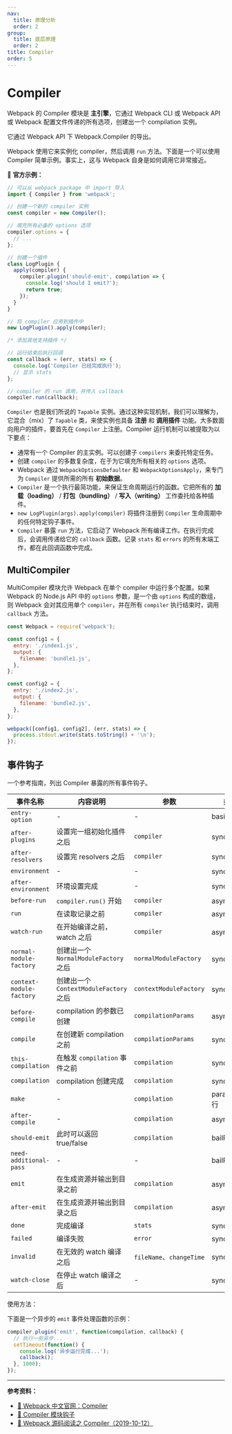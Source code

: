 ```yaml
---
nav:
  title: 原理分析
  order: 2
group:
  title: 底层原理
  order: 2
title: Compiler
order: 5
---
```


# Compiler

Webpack 的 Compiler 模块是 **主引擎**，它通过 Webpack CLI 或 Webpack API 或 Webpack 配置文件传递的所有选项，创建出一个 compilation 实例。

它通过 Webpack API 下 Webpack.Compiler 的导出。

Webpack 使用它来实例化 compiler，然后调用 `run` 方法。下面是一个可以使用 Compiler 简单示例。事实上，这与 Webpack 自身是如何调用它非常接近。

🌰 **官方示例：**

```js
// 可以从 webpack package 中 import 导入
import { Compiler } from 'webpack';

// 创建一个新的 compiler 实例
const compiler = new Compiler();

// 填充所有必备的 options 选项
compiler.options = {
  // ...
};

// 创建一个插件
class LogPlugin {
  apply(compiler) {
    compiler.plugin('should-emit', compilation => {
      console.log('should I emit?');
      return true;
    });
  }
}

// 将 compiler 应用到插件中
new LogPlugin().apply(compiler);

/* 添加其他支持插件 */

// 运行结束后执行回调
const callback = (err, stats) => {
  console.log('Compiler 已经完成执行');
  // 显示 stats
};

// compiler 的 run 调用，并传入 callback
compiler.run(callback);
```

`Compiler` 也是我们所说的 `Tapable` 实例。通过这种实现机制，我们可以理解为，它混合（mix）了 `Tapable` 类，来使实例也具备 **注册** 和 **调用插件** 功能。大多数面向用户的插件，要首先在 `Compiler` 上注册。Compiler 运行机制可以被提取为以下要点：

- 通常有一个 Compiler 的主实例。可以创建子 `compilers` 来委托特定任务。
- 创建 `compiler` 的多数复杂度，在于为它填充所有相关的 `options` 选项。
- Webpack 通过 `WebpackOptionsDefaulter` 和 `WebpackOptionsApply`，来专门为 `Compiler` 提供所需的所有 **初始数据**。
- `Compiler` 是一个执行最简功能，来保证生命周期运行的函数。它把所有的 **加载（loading）** / **打包（bundling）** / **写入（writing）** 工作委托给各种插件。
- `new LogPlugin(args).apply(compiler)` 将插件注册到 `Compiler` 生命周期中的任何特定钩子事件。
- `Compiler` 暴露 `run` 方法，它启动了 Webpack 所有编译工作。在执行完成后，会调用传递给它的 `callback` 函数。记录 `stats` 和 `errors` 的所有末端工作，都在此回调函数中完成。

## MultiCompiler

MultiCompiler 模块允许 Webpack 在单个 compiler 中运行多个配置。如果 Webpack 的 Node.js API 中的 `options` 参数，是一个由 `options` 构成的数组，则 Webpack 会对其应用单个 `compiler`，并在所有 `compiler` 执行结束时，调用 `callback` 方法。

```js
const Webpack = require('webpack');

const config1 = {
  entry: './index1.js',
  output: {
    filename: 'bundle1.js',
  },
};

const config2 = {
  entry: './index2.js',
  output: {
    filename: 'bundle2.js',
  },
};

webpack([config1, config2], (err, stats) => {
  process.stdout.write(stats.toString() + '\n');
});
```

## 事件钩子

一个参考指南，列出 Compiler 暴露的所有事件钩子。

| 事件名称                 | 内容说明                               | 参数                     | 类型          |
| ------------------------ | -------------------------------------- | ------------------------ | ------------- |
| `entry-option`           | -                                      | -                        | basicResult   |
| `after-plugins`          | 设置完一组初始化插件之后               | `compiler`               | sync 同步     |
| `after-resolvers`        | 设置完 resolvers 之后                  | `compiler`               | sync 同步     |
| `environment`            | -                                      | -                        | sync 同步     |
| `after-environment`      | 环境设置完成                           | -                        | sync 同步     |
| `before-run`             | `compiler.run()` 开始                  | `compiler`               | async 异步    |
| `run`                    | 在读取记录之前                         | `compiler`               | async 异步    |
| `watch-run`              | 在开始编译之前，watch 之后             | `compiler`               | async 异步    |
| `normal-module-factory`  | 创建出一个 `NormalModuleFactory` 之后  | `normalModuleFactory`    | sync 同步     |
| `context-module-factory` | 创建出一个 `ContextModuleFactory` 之后 | `contextModuleFactory`   | sync 同步     |
| `before-compile`         | compilation 的参数已创建               | `compilationParams`      | async 异步    |
| `compile`                | 在创建新 compilation 之前              | `compilationParams`      | sync 同步     |
| `this-compilation`       | 在触发 `compilation` 事件之前          | `compilation`            | sync 同步     |
| `compilation`            | compilation 创建完成                   | `compilation`            | sync 同步     |
| `make`                   | -                                      | `compilation`            | parallel 平行 |
| `after-compile`          | -                                      | `compilation`            | async 异步    |
| `should-emit`            | 此时可以返回 true/false                | `compilation`            | bailResult    |
| `need-additional-pass`   | -                                      | -                        | bailResult    |
| `emit`                   | 在生成资源并输出到目录之前             | `compilation`            | async 异步    |
| `after-emit`             | 在生成资源并输出到目录之后             | `compilation`            | async 异步    |
| `done`                   | 完成编译                               | `stats`                  | sync 同步     |
| `failed`                 | 编译失败                               | `error`                  | sync 同步     |
| `invalid`                | 在无效的 watch 编译之后                | `fileName`、`changeTime` | sync 同步     |
| `watch-close`            | 在停止 watch 编译之后                  | -                        | sync 同步     |

使用方法：

下面是一个异步的 `emit` 事件处理函数的示例：

```js
compiler.plugin('emit', function(compilation, callback) {
  // 执行一些异步...
  setTimeout(function() {
    console.log('异步运行完成...');
    callback();
  }, 1000);
});
```

---

**参考资料：**

- [📖 Webpack 中文官网：Compiler](https://webpack.docschina.org/api/compiler)
- [📖 Compiler 模块钩子](https://www.webpackjs.com/api/compiler-hooks/)
- [📝 Webpack 源码阅读之 Compiler（2019-10-12）](https://imweb.io/topic/5da1397aaf03a41f046a8df1)
